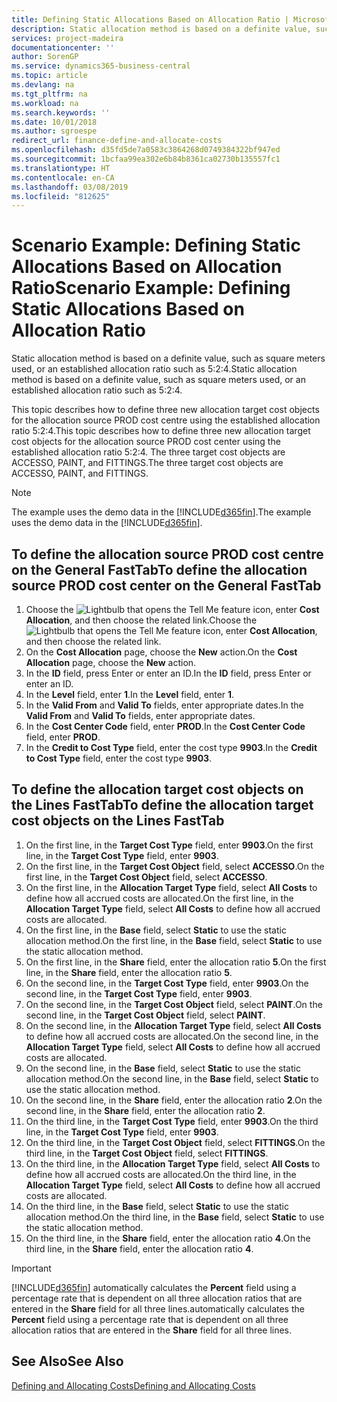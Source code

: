 ```yaml
---
title: Defining Static Allocations Based on Allocation Ratio | Microsoft Docs
description: Static allocation method is based on a definite value, such as square meters used, or an established allocation ratio such as 5:2:4.
services: project-madeira
documentationcenter: ''
author: SorenGP
ms.service: dynamics365-business-central
ms.topic: article
ms.devlang: na
ms.tgt_pltfrm: na
ms.workload: na
ms.search.keywords: ''
ms.date: 10/01/2018
ms.author: sgroespe
redirect_url: finance-define-and-allocate-costs
ms.openlocfilehash: d35fd5de7a0583c3864268d0749384322bf947ed
ms.sourcegitcommit: 1bcfaa99ea302e6b84b8361ca02730b135557fc1
ms.translationtype: HT
ms.contentlocale: en-CA
ms.lasthandoff: 03/08/2019
ms.locfileid: "812625"
---
```

# <a name="scenario-example-defining-static-allocations-based-on-allocation-ratio"></a><span data-ttu-id="ca9ce-103">Scenario Example: Defining Static Allocations Based on Allocation Ratio</span><span class="sxs-lookup"><span data-stu-id="ca9ce-103">Scenario Example: Defining Static Allocations Based on Allocation Ratio</span></span>
<span data-ttu-id="ca9ce-104">Static allocation method is based on a definite value, such as square meters used, or an established allocation ratio such as 5:2:4.</span><span class="sxs-lookup"><span data-stu-id="ca9ce-104">Static allocation method is based on a definite value, such as square meters used, or an established allocation ratio such as 5:2:4.</span></span>  

<span data-ttu-id="ca9ce-105">This topic describes how to define three new allocation target cost objects for the allocation source PROD cost centre using the established allocation ratio 5:2:4.</span><span class="sxs-lookup"><span data-stu-id="ca9ce-105">This topic describes how to define three new allocation target cost objects for the allocation source PROD cost center using the established allocation ratio 5:2:4.</span></span> <span data-ttu-id="ca9ce-106">The three target cost objects are ACCESSO, PAINT, and FITTINGS.</span><span class="sxs-lookup"><span data-stu-id="ca9ce-106">The three target cost objects are ACCESSO, PAINT, and FITTINGS.</span></span>  

> [!NOTE]  
>  <span data-ttu-id="ca9ce-107">The example uses the demo data in the [!INCLUDE[d365fin](includes/d365fin_md.md)].</span><span class="sxs-lookup"><span data-stu-id="ca9ce-107">The example uses the demo data in the [!INCLUDE[d365fin](includes/d365fin_md.md)].</span></span>  

## <a name="to-define-the-allocation-source-prod-cost-center-on-the-general-fasttab"></a><span data-ttu-id="ca9ce-108">To define the allocation source PROD cost centre on the General FastTab</span><span class="sxs-lookup"><span data-stu-id="ca9ce-108">To define the allocation source PROD cost center on the General FastTab</span></span>  

1.  <span data-ttu-id="ca9ce-109">Choose the ![Lightbulb that opens the Tell Me feature](media/ui-search/search_small.png "Tell me what you want to do") icon, enter **Cost Allocation**, and then choose the related link.</span><span class="sxs-lookup"><span data-stu-id="ca9ce-109">Choose the ![Lightbulb that opens the Tell Me feature](media/ui-search/search_small.png "Tell me what you want to do") icon, enter **Cost Allocation**, and then choose the related link.</span></span>  
2.  <span data-ttu-id="ca9ce-110">On the **Cost Allocation** page, choose the **New** action.</span><span class="sxs-lookup"><span data-stu-id="ca9ce-110">On the **Cost Allocation** page, choose the **New** action.</span></span>  
3.  <span data-ttu-id="ca9ce-111">In the **ID** field, press Enter or enter an ID.</span><span class="sxs-lookup"><span data-stu-id="ca9ce-111">In the **ID** field, press Enter or enter an ID.</span></span>  
4.  <span data-ttu-id="ca9ce-112">In the **Level** field, enter **1**.</span><span class="sxs-lookup"><span data-stu-id="ca9ce-112">In the **Level** field, enter **1**.</span></span>  
5.  <span data-ttu-id="ca9ce-113">In the **Valid From** and **Valid To** fields, enter appropriate dates.</span><span class="sxs-lookup"><span data-stu-id="ca9ce-113">In the **Valid From** and **Valid To** fields, enter appropriate dates.</span></span>  
6.  <span data-ttu-id="ca9ce-114">In the **Cost Center Code** field, enter **PROD**.</span><span class="sxs-lookup"><span data-stu-id="ca9ce-114">In the **Cost Center Code** field, enter **PROD**.</span></span>  
7.  <span data-ttu-id="ca9ce-115">In the **Credit to Cost Type** field, enter the cost type **9903**.</span><span class="sxs-lookup"><span data-stu-id="ca9ce-115">In the **Credit to Cost Type** field, enter the cost type **9903**.</span></span>  

## <a name="to-define-the-allocation-target-cost-objects-on-the-lines-fasttab"></a><span data-ttu-id="ca9ce-116">To define the allocation target cost objects on the Lines FastTab</span><span class="sxs-lookup"><span data-stu-id="ca9ce-116">To define the allocation target cost objects on the Lines FastTab</span></span>  

1.  <span data-ttu-id="ca9ce-117">On the first line, in the **Target Cost Type** field, enter **9903**.</span><span class="sxs-lookup"><span data-stu-id="ca9ce-117">On the first line, in the **Target Cost Type** field, enter **9903**.</span></span>  
2.  <span data-ttu-id="ca9ce-118">On the first line, in the **Target Cost Object** field, select **ACCESSO**.</span><span class="sxs-lookup"><span data-stu-id="ca9ce-118">On the first line, in the **Target Cost Object** field, select **ACCESSO**.</span></span>  
3.  <span data-ttu-id="ca9ce-119">On the first line, in the **Allocation Target Type** field, select **All Costs** to define how all accrued costs are allocated.</span><span class="sxs-lookup"><span data-stu-id="ca9ce-119">On the first line, in the **Allocation Target Type** field, select **All Costs** to define how all accrued costs are allocated.</span></span>  
4.  <span data-ttu-id="ca9ce-120">On the first line, in the **Base** field, select **Static** to use the static allocation method.</span><span class="sxs-lookup"><span data-stu-id="ca9ce-120">On the first line, in the **Base** field, select **Static** to use the static allocation method.</span></span>  
5.  <span data-ttu-id="ca9ce-121">On the first line, in the **Share** field, enter the allocation ratio **5**.</span><span class="sxs-lookup"><span data-stu-id="ca9ce-121">On the first line, in the **Share** field, enter the allocation ratio **5**.</span></span>  
6.  <span data-ttu-id="ca9ce-122">On the second line, in the **Target Cost Type** field, enter **9903**.</span><span class="sxs-lookup"><span data-stu-id="ca9ce-122">On the second line, in the **Target Cost Type** field, enter **9903**.</span></span>  
7.  <span data-ttu-id="ca9ce-123">On the second line, in the **Target Cost Object** field, select **PAINT**.</span><span class="sxs-lookup"><span data-stu-id="ca9ce-123">On the second line, in the **Target Cost Object** field, select **PAINT**.</span></span>  
8.  <span data-ttu-id="ca9ce-124">On the second line, in the **Allocation Target Type** field, select **All Costs** to define how all accrued costs are allocated.</span><span class="sxs-lookup"><span data-stu-id="ca9ce-124">On the second line, in the **Allocation Target Type** field, select **All Costs** to define how all accrued costs are allocated.</span></span>  
9. <span data-ttu-id="ca9ce-125">On the second line, in the **Base** field, select **Static** to use the static allocation method.</span><span class="sxs-lookup"><span data-stu-id="ca9ce-125">On the second line, in the **Base** field, select **Static** to use the static allocation method.</span></span>  
10. <span data-ttu-id="ca9ce-126">On the second line, in the **Share** field, enter the allocation ratio **2**.</span><span class="sxs-lookup"><span data-stu-id="ca9ce-126">On the second line, in the **Share** field, enter the allocation ratio **2**.</span></span>  
11. <span data-ttu-id="ca9ce-127">On the third line, in the **Target Cost Type** field, enter **9903**.</span><span class="sxs-lookup"><span data-stu-id="ca9ce-127">On the third line, in the **Target Cost Type** field, enter **9903**.</span></span>  
12. <span data-ttu-id="ca9ce-128">On the third line, in the **Target Cost Object** field, select **FITTINGS**.</span><span class="sxs-lookup"><span data-stu-id="ca9ce-128">On the third line, in the **Target Cost Object** field, select **FITTINGS**.</span></span>  
13. <span data-ttu-id="ca9ce-129">On the third line, in the **Allocation Target Type** field, select **All Costs** to define how all accrued costs are allocated.</span><span class="sxs-lookup"><span data-stu-id="ca9ce-129">On the third line, in the **Allocation Target Type** field, select **All Costs** to define how all accrued costs are allocated.</span></span>  
14. <span data-ttu-id="ca9ce-130">On the third line, in the **Base** field, select **Static** to use the static allocation method.</span><span class="sxs-lookup"><span data-stu-id="ca9ce-130">On the third line, in the **Base** field, select **Static** to use the static allocation method.</span></span>  
15. <span data-ttu-id="ca9ce-131">On the third line, in the **Share** field, enter the allocation ratio **4**.</span><span class="sxs-lookup"><span data-stu-id="ca9ce-131">On the third line, in the **Share** field, enter the allocation ratio **4**.</span></span>  

> [!IMPORTANT]  
>  [!INCLUDE[d365fin](includes/d365fin_md.md)] <span data-ttu-id="ca9ce-132">automatically calculates the **Percent** field using a percentage rate that is dependent on all three allocation ratios that are entered in the **Share** field for all three lines.</span><span class="sxs-lookup"><span data-stu-id="ca9ce-132">automatically calculates the **Percent** field using a percentage rate that is dependent on all three allocation ratios that are entered in the **Share** field for all three lines.</span></span>  

## <a name="see-also"></a><span data-ttu-id="ca9ce-133">See Also</span><span class="sxs-lookup"><span data-stu-id="ca9ce-133">See Also</span></span>  
[<span data-ttu-id="ca9ce-134">Defining and Allocating Costs</span><span class="sxs-lookup"><span data-stu-id="ca9ce-134">Defining and Allocating Costs</span></span>](finance-define-and-allocate-costs.md)   
